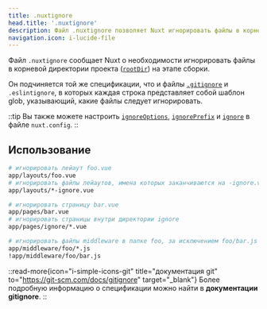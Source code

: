 ```yaml
---
title: .nuxtignore
head.title: '.nuxtignore'
description: Файл .nuxtignore позволяет Nuxt игнорировать файлы в корневой директории проекта во время фазы сборки.
navigation.icon: i-lucide-file
---
```


Файл `.nuxtignore` сообщает Nuxt о необходимости игнорировать файлы в корневой директории проекта ([`rootDir`](/docs/api/nuxt-config#rootdir)) на этапе сборки.

Он подчиняется той же спецификации, что и файлы [`.gitignore`](/docs/guide/directory-structure/gitignore) и `.eslintignore`, в которых каждая строка представляет собой шаблон glob, указывающий, какие файлы следует игнорировать.

::tip
Вы также можете настроить [`ignoreOptions`](/docs/api/nuxt-config#ignoreoptions), [`ignorePrefix`](/docs/api/nuxt-config#ignoreprefix) и [`ignore`](/docs/api/nuxt-config#ignore) в файле `nuxt.config`.
::

## Использование

```bash [.nuxtignore]
# игнорировать лейаут foo.vue
app/layouts/foo.vue
# игнорировать файлы лейаутов, имена которых заканчиваются на -ignore.vue
app/layouts/*-ignore.vue

# игнорировать страницу bar.vue
app/pages/bar.vue
# игнорировать страницы внутри директории ignore
app/pages/ignore/*.vue

# игнорировать файлы middleware в папке foo, за исключением foo/bar.js
app/middleware/foo/*.js
!app/middleware/foo/bar.js
```

::read-more{icon="i-simple-icons-git" title="документация git" to="https://git-scm.com/docs/gitignore" target="_blank"}
Более подробную информацию о спецификации можно найти в **документации gitignore**.
::
